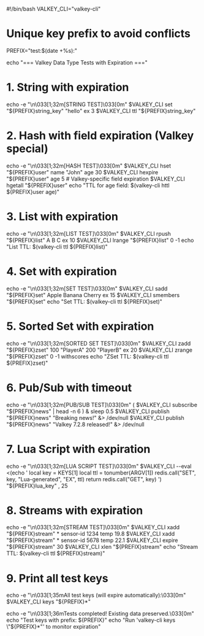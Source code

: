 #!/bin/bash
VALKEY_CLI="valkey-cli"

# Unique key prefix to avoid conflicts
PREFIX="test:$(date +%s):"

echo "=== Valkey Data Type Tests with Expiration ==="

# 1. String with expiration
echo -e "\n\033[1;32m[STRING TEST]\033[0m"
$VALKEY_CLI set "${PREFIX}string_key" "hello" ex 3
$VALKEY_CLI ttl "${PREFIX}string_key"

# 2. Hash with field expiration (Valkey special)
echo -e "\n\033[1;32m[HASH TEST]\033[0m"
$VALKEY_CLI hset "${PREFIX}user" name "John" age 30
$VALKEY_CLI hexpire "${PREFIX}user" age 5  # Valkey-specific field expiration
$VALKEY_CLI hgetall "${PREFIX}user"
echo "TTL for age field: $(valkey-cli httl ${PREFIX}user age)"

# 3. List with expiration
echo -e "\n\033[1;32m[LIST TEST]\033[0m"
$VALKEY_CLI rpush "${PREFIX}list" A B C ex 10
$VALKEY_CLI lrange "${PREFIX}list" 0 -1
echo "List TTL: $(valkey-cli ttl ${PREFIX}list)"

# 4. Set with expiration
echo -e "\n\033[1;32m[SET TEST]\033[0m"
$VALKEY_CLI sadd "${PREFIX}set" Apple Banana Cherry ex 15
$VALKEY_CLI smembers "${PREFIX}set"
echo "Set TTL: $(valkey-cli ttl ${PREFIX}set)"

# 5. Sorted Set with expiration
echo -e "\n\033[1;32m[SORTED SET TEST]\033[0m"
$VALKEY_CLI zadd "${PREFIX}zset" 100 "PlayerA" 200 "PlayerB" ex 20
$VALKEY_CLI zrange "${PREFIX}zset" 0 -1 withscores
echo "ZSet TTL: $(valkey-cli ttl ${PREFIX}zset)"

# 6. Pub/Sub with timeout
echo -e "\n\033[1;32m[PUB/SUB TEST]\033[0m"
(
  $VALKEY_CLI subscribe "${PREFIX}news" | head -n 6
) &
sleep 0.5
$VALKEY_CLI publish "${PREFIX}news" "Breaking news!" &> /dev/null
$VALKEY_CLI publish "${PREFIX}news" "Valkey 7.2.8 released!" &> /dev/null

# 7. Lua Script with expiration
echo -e "\n\033[1;32m[LUA SCRIPT TEST]\033[0m"
$VALKEY_CLI --eval <(echo '
  local key = KEYS[1]
  local ttl = tonumber(ARGV[1])
  redis.call("SET", key, "Lua-generated", "EX", ttl)
  return redis.call("GET", key)
') "${PREFIX}lua_key" , 25

# 8. Streams with expiration
echo -e "\n\033[1;32m[STREAM TEST]\033[0m"
$VALKEY_CLI xadd "${PREFIX}stream" * sensor-id 1234 temp 19.8
$VALKEY_CLI xadd "${PREFIX}stream" * sensor-id 5678 temp 22.1
$VALKEY_CLI expire "${PREFIX}stream" 30
$VALKEY_CLI xlen "${PREFIX}stream"
echo "Stream TTL: $(valkey-cli ttl ${PREFIX}stream)"

# 9. Print all test keys
echo -e "\n\033[1;35mAll test keys (will expire automatically):\033[0m"
$VALKEY_CLI keys "${PREFIX}*"

echo -e "\n\033[1;36mTests completed! Existing data preserved.\033[0m"
echo "Test keys with prefix: ${PREFIX}"
echo "Run 'valkey-cli keys \"${PREFIX}*\"' to monitor expiration"
